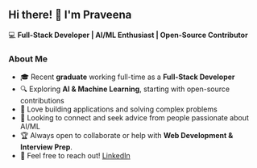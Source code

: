 ## Hi there! 👋 I'm Praveena  

💻 **Full-Stack Developer | AI/ML Enthusiast | Open-Source Contributor**  

### About Me  
- 🎓 Recent **graduate** working full-time as a **Full-Stack Developer**  
- 🔍 Exploring **AI & Machine Learning**, starting with open-source contributions
- 🚀 Love building applications and solving complex problems  
- 🤝 Looking to connect and seek advice from people passionate about AI/ML  
- 🏆 Always open to collaborate or help with **Web Development & Interview Prep**.
- 💼 Feel free to reach out! [LinkedIn](https://www.linkedin.com/in/sakhinetipraveena/)  
 
